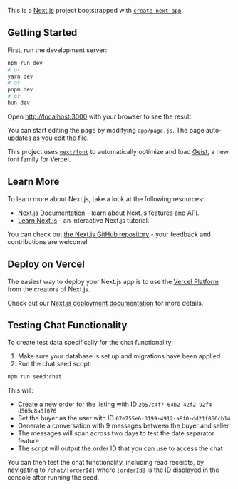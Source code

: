 This is a [Next.js](https://nextjs.org) project bootstrapped with [`create-next-app`](https://github.com/vercel/next.js/tree/canary/packages/create-next-app).

## Getting Started

First, run the development server:

```bash
npm run dev
# or
yarn dev
# or
pnpm dev
# or
bun dev
```

Open [http://localhost:3000](http://localhost:3000) with your browser to see the result.

You can start editing the page by modifying `app/page.js`. The page auto-updates as you edit the file.

This project uses [`next/font`](https://nextjs.org/docs/app/building-your-application/optimizing/fonts) to automatically optimize and load [Geist](https://vercel.com/font), a new font family for Vercel.

## Learn More

To learn more about Next.js, take a look at the following resources:

- [Next.js Documentation](https://nextjs.org/docs) - learn about Next.js features and API.
- [Learn Next.js](https://nextjs.org/learn) - an interactive Next.js tutorial.

You can check out [the Next.js GitHub repository](https://github.com/vercel/next.js) - your feedback and contributions are welcome!

## Deploy on Vercel

The easiest way to deploy your Next.js app is to use the [Vercel Platform](https://vercel.com/new?utm_medium=default-template&filter=next.js&utm_source=create-next-app&utm_campaign=create-next-app-readme) from the creators of Next.js.

Check out our [Next.js deployment documentation](https://nextjs.org/docs/app/building-your-application/deploying) for more details.

## Testing Chat Functionality

To create test data specifically for the chat functionality:

1. Make sure your database is set up and migrations have been applied
2. Run the chat seed script:

```bash
npm run seed:chat
```

This will:
- Create a new order for the listing with ID `2b57c4f7-64b2-42f2-92f4-d565c8a3f076`
- Set the buyer as the user with ID `67e755e6-3199-4912-a8f0-dd21f056cb14`
- Generate a conversation with 9 messages between the buyer and seller
- The messages will span across two days to test the date separator feature
- The script will output the order ID that you can use to access the chat

You can then test the chat functionality, including read receipts, by navigating to `/chat/[orderId]` where `[orderId]` is the ID displayed in the console after running the seed.
